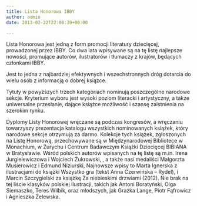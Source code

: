 ```yaml
---
title: Lista Honorowa IBBY
author: admin
date: 2013-02-22T22:08:39+00:00

---
```

Lista Honorowa jest jedną z form promocji literatury dziecięcej, prowadzonej przez IBBY. Co dwa lata wpisywane są na tę listę najlepsze nowości, promujące autorów, ilustratorów i tłumaczy z krajów, będących członkami IBBY.

Jest to jedna z najbardziej efektywnych i wszechstronnych dróg dotarcia do wielu osób z informacją o dobrej książce.

Tytuły w powyższych trzech kategoriach nominują poszczególne narodowe sekcje. Kryterium wyboru jest wysoki poziom literacki i artystyczny, a także uniwersalne przesłanie, dające książce możliwość i szansę zaistnienia na szerokim rynku.

Dyplomy Listy Honorowej wręczane są podczas kongresów, a wręczaniu towarzyszy prezentacja katalogu wszystkich nominowanych książek, który narodowe sekcje otrzymują za darmo. Kolekcje tych książek, zgłoszonych na Listę Honorową, przechowywane są w Międzynarodowej Bibliotece w Monachium, w Zurychu i Centrum Badawczym Książki Dziecięcej BIBIANA w Bratysławie. Wśród polskich autorów wpisanych na tę listę są m.in. Irena Jurgielewiczowa i Wojciech Żukrowski, , a także nasi medaliści Małgorzta Musierowicz i Edmund Niziurski, Najnowsze wpisy to Marta Ignerska z ilustracjami do książki Wszystko gra (tekst Anna Czerwińska &#8211; Rydel), i Marcin Szczygielski za książkę Za niebieskimi drzwiami (2012). Nie brak na tej liście klasyków polskiej ilustracji, takich jak Antoni Boratyński, Olga Siemaszko, Teres Wilbik, oraz młodszych, jak Grażka Lange, Piotr Fąfrowicz i Agnieszka Żelewska.

